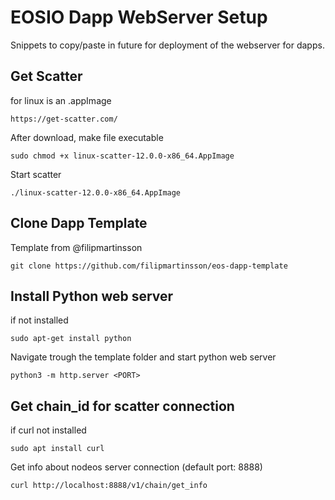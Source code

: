 # EOSIO Dapp WebServer Setup

Snippets to copy/paste in future for deployment of the webserver for dapps.

## Get Scatter
for linux is an .appImage
```
https://get-scatter.com/
```
After download, make file executable
```
sudo chmod +x linux-scatter-12.0.0-x86_64.AppImage
```
Start scatter
```
./linux-scatter-12.0.0-x86_64.AppImage
```

## Clone Dapp Template
Template from @filipmartinsson
```
git clone https://github.com/filipmartinsson/eos-dapp-template
```

## Install Python web server
if not installed
```
sudo apt-get install python
```
Navigate trough the template folder and start python web server
```
python3 -m http.server <PORT>
```

## Get chain_id for scatter connection
if curl not installed
```
sudo apt install curl
```
Get info about nodeos server connection (default port: 8888)
```
curl http://localhost:8888/v1/chain/get_info
```

